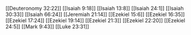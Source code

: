 [[Deuteronomy 32:22]]
[[Isaiah 9:18]]
[[Isaiah 13:8]]
[[Isaiah 24:1]]
[[Isaiah 30:33]]
[[Isaiah 66:24]]
[[Jeremiah 21:14]]
[[Ezekiel 15:6]]
[[Ezekiel 16:35]]
[[Ezekiel 17:24]]
[[Ezekiel 19:14]]
[[Ezekiel 21:3]]
[[Ezekiel 22:20]]
[[Ezekiel 24:5]]
[[Mark 9:43]]
[[Luke 23:31]]
